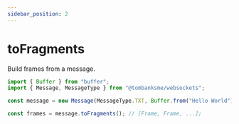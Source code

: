 ```yaml
---
sidebar_position: 2
---
```


# toFragments

Build frames from a message.

```typescript
import { Buffer } from "buffer";
import { Message, MessageType } from "@tombanksme/websockets";

const message = new Message(MessageType.TXT, Buffer.from("Hello World"));

const frames = message.toFragments(); // [Frame, Frame, ...];
```
